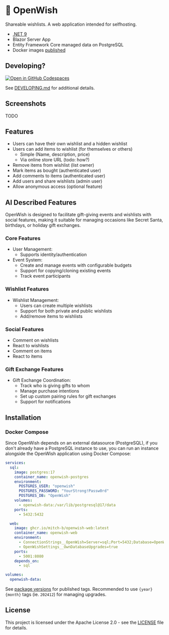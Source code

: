 # 📃 OpenWish

Shareable wishlists. A web application intended for selfhosting.

* [.NET 9](https://dot.net/)
* Blazor Server App
* Entity Framework Core managed data on PostgreSQL
* Docker images [published](https://github.com/mitch-b/OpenWish/pkgs/container/openwish-web)

## Developing?

[![Open in GitHub Codespaces](https://github.com/codespaces/badge.svg)](https://codespaces.new/mitch-b/OpenWish)

See [DEVELOPING.md](./DEVELOPING.md) for additional details.

## Screenshots

TODO

## Features

* Users can have their own wishlist and a hidden wishlist
* Users can add items to wishlist (for themselves or others)
  * Simple (Name, description, price)
  * Via online store URL (todo: how?)
* Remove items from wishlist (list owner)
* Mark items as bought (authenticated user)
* Add comments to items (authenticated user)
* Add users and share wishlists (admin user)
* Allow anonymous access (optional feature)

## AI Described Features

OpenWish is designed to facilitate gift-giving events and wishlists with social features, making it suitable for managing occasions like Secret Santa, birthdays, or holiday gift exchanges.

### Core Features

* User Management: 
  * Supports identity/authentication
* Event System:
  * Create and manage events with configurable budgets
  * Support for copying/cloning existing events
  * Track event participants

### Wishlist Features

* Wishlist Management:
  * Users can create multiple wishlists
  * Support for both private and public wishlists
  * Add/remove items to wishlists

### Social Features

* Comment on wishlists
* React to wishlists
* Comment on items
* React to items

### Gift Exchange Features

* Gift Exchange Coordination:
  * Track who is giving gifts to whom
  * Manage purchase intentions
  * Set up custom pairing rules for gift exchanges
  * Support for notifications

## Installation

### Docker Compose

Since OpenWish depends on an external datasource (PostgreSQL), if you don't already have a PostgreSQL instance to use, you can run an instance alongside the OpenWish application using Docker Compose:

```yaml
services:
  sql:
    image: postgres:17
    container_name: openwish-postgres
    environment:
      POSTGRES_USER: "openwish"
      POSTGRES_PASSWORD: "YourStrong!Passw0rd"
      POSTGRES_DB: "OpenWish"
    volumes:
      - openwish-data:/var/lib/postgresql@17/data
    ports:
      - 5432:5432

  web:
    image: ghcr.io/mitch-b/openwish-web:latest
    container_name: openwish-web
    environment:
      - ConnectionStrings__OpenWish=Server=sql;Port=5432;Database=OpenWish;User Id=openwish;Password=YourStrong!Passw0rd;
      - OpenWishSettings__OwnDatabaseUpgrades=true
    ports:
      - 5001:8080
    depends_on:
      - sql

volumes:
  openwish-data:
```

See [package versions](https://github.com/mitch-b/OpenWish/pkgs/container/openwish-web/versions) for published tags. Recommended to use `{year}{month}` tags (ie. `202412`) for managing upgrades.

## License

This project is licensed under the Apache License 2.0 - see the [LICENSE](LICENSE) file for details.
